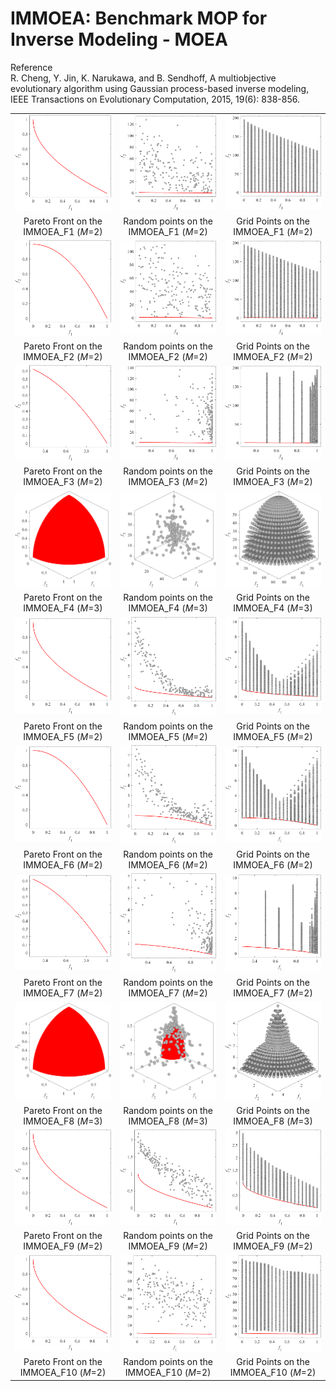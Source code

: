 # IMMOEA: Benchmark MOP for Inverse Modeling - MOEA
Reference  
R. Cheng, Y. Jin, K. Narukawa, and B. Sendhoff, A multiobjective evolutionary algorithm using Gaussian process-based inverse modeling, IEEE Transactions on Evolutionary Computation, 2015, 19(6): 838-856.

||||
|:-:|:-:|:-:|
|![](../../image/IMMOEA_F1_M2_PF.png)|![](../../image/IMMOEA_F1_M2_Rand.png)|![](../../image/IMMOEA_F1_M2_Grid.png)|
|Pareto Front on the IMMOEA_F1 (_M_=2)|Random points on the IMMOEA_F1 (_M_=2)|Grid Points on the IMMOEA_F1 (_M_=2)|
|![](../../image/IMMOEA_F2_M2_PF.png)|![](../../image/IMMOEA_F2_M2_Rand.png)|![](../../image/IMMOEA_F2_M2_Grid.png)|
|Pareto Front on the IMMOEA_F2 (_M_=2)|Random points on the IMMOEA_F2 (_M_=2)|Grid Points on the IMMOEA_F2 (_M_=2)|
|![](../../image/IMMOEA_F3_M2_PF.png)|![](../../image/IMMOEA_F3_M2_Rand.png)|![](../../image/IMMOEA_F3_M2_Grid.png)|
|Pareto Front on the IMMOEA_F3 (_M_=2)|Random points on the IMMOEA_F3 (_M_=2)|Grid Points on the IMMOEA_F3 (_M_=2)|
|![](../../image/IMMOEA_F4_M3_PF.png)|![](../../image/IMMOEA_F4_M3_Rand.png)|![](../../image/IMMOEA_F4_M3_Grid.png)|
|Pareto Front on the IMMOEA_F4 (_M_=3)|Random points on the IMMOEA_F4 (_M_=3)|Grid Points on the IMMOEA_F4 (_M_=3)|
|![](../../image/IMMOEA_F5_M2_PF.png)|![](../../image/IMMOEA_F5_M2_Rand.png)|![](../../image/IMMOEA_F5_M2_Grid.png)|
|Pareto Front on the IMMOEA_F5 (_M_=2)|Random points on the IMMOEA_F5 (_M_=2)|Grid Points on the IMMOEA_F5 (_M_=2)|
|![](../../image/IMMOEA_F6_M2_PF.png)|![](../../image/IMMOEA_F6_M2_Rand.png)|![](../../image/IMMOEA_F6_M2_Grid.png)|
|Pareto Front on the IMMOEA_F6 (_M_=2)|Random points on the IMMOEA_F6 (_M_=2)|Grid Points on the IMMOEA_F6 (_M_=2)|
|![](../../image/IMMOEA_F7_M2_PF.png)|![](../../image/IMMOEA_F7_M2_Rand.png)|![](../../image/IMMOEA_F7_M2_Grid.png)|
|Pareto Front on the IMMOEA_F7 (_M_=2)|Random points on the IMMOEA_F7 (_M_=2)|Grid Points on the IMMOEA_F7 (_M_=2)|
|![](../../image/IMMOEA_F8_M3_PF.png)|![](../../image/IMMOEA_F8_M3_Rand.png)|![](../../image/IMMOEA_F8_M3_Grid.png)|
|Pareto Front on the IMMOEA_F8 (_M_=3)|Random points on the IMMOEA_F8 (_M_=3)|Grid Points on the IMMOEA_F8 (_M_=3)|
|![](../../image/IMMOEA_F9_M2_PF.png)|![](../../image/IMMOEA_F9_M2_Rand.png)|![](../../image/IMMOEA_F9_M2_Grid.png)|
|Pareto Front on the IMMOEA_F9 (_M_=2)|Random points on the IMMOEA_F9 (_M_=2)|Grid Points on the IMMOEA_F9 (_M_=2)|
|![](../../image/IMMOEA_F10_M2_PF.png)|![](../../image/IMMOEA_F10_M2_Rand.png)|![](../../image/IMMOEA_F10_M2_Grid.png)|
|Pareto Front on the IMMOEA_F10 (_M_=2)|Random points on the IMMOEA_F10 (_M_=2)|Grid Points on the IMMOEA_F10 (_M_=2)|
